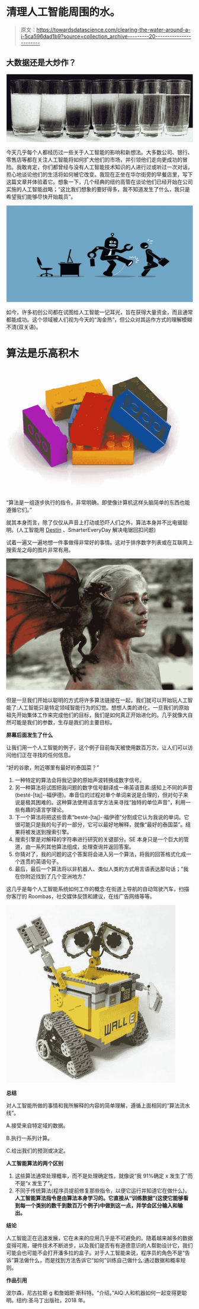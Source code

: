 # 清理人工智能周围的水。

> 原文：<https://towardsdatascience.com/clearing-the-water-around-a-i-5ca596dad1b9?source=collection_archive---------20----------------------->

## 大数据还是大炒作？

![](img/b40661f1532c8079dc467174b0823a33.png)

今天几乎每个人都经历过一些关于人工智能的影响和新想法。大多数公司、银行、零售店等都在关注人工智能将如何扩大他们的市场，并引领他们走向更成功的冒险。我敢肯定，你们都曾经与没有人工智能技术知识的人进行过或听过一次对话，担心地谈论他们的生活将如何被它改变。我现在正坐在华尔街旁的早餐店里，写下这篇文章并体验着它。想象一下，几个经典的纽约高管在谈论他们已经开始在公司实施的人工智能战略；“这比我们想象的要好得多，我不知道发生了什么，我只是希望我们能够尽快开始裁员”。

![](img/81b85f376c77fea36b8a1350165ce239.png)

如今，许多初创公司都在试图给人工智能一记耳光，旨在获得大量资金，而且通常都能成功。这个领域被人们视为今天的“淘金热”，但公众对其运作方式的理解模糊不清(双关语)。

# 算法是乐高积木

![](img/3746748430037574adb1d8ca61ab7dde.png)

“算法是一组逐步执行的指令，非常明确，即使像计算机这样头脑简单的东西也能遵循它们。”

就其本身而言，除了仅仅从声音上打动或恐吓人们之外，算法本身并不比电锯聪明。(人工智能用 [Destin](https://www.youtube.com/watch?time_continue=2&v=OdW7vhYYSdM) 、SmarterEveryDay 解决电锯回扣问题)

试着一遍又一遍地想一件事做得非常好的事情。这对于排序数字列表或在互联网上搜索龙之母的图片非常有用。

![](img/e9a5d2cbf9285d33d7e246054f128c67.png)

但是一旦我们开始以聪明的方式将许多算法链接在一起，我们就可以开始玩人工智能了:人工智能只是特定领域智能行为的幻觉。想想人类的进化，一旦我们的原始祖先开始集体工作来完成他们的目标，我们是如何真正开始进化的。几乎就像大自然可能是我们的参数，生存是我们的主要目标。

**屏幕后面发生了什么**

让我们用一个人工智能的例子，这个例子目前每天被使用数百万次，让人们可以访问他们正在寻找的任何信息。

“好的谷歌，附近哪里有最好的泰国菜？”

1.  一种特定的算法会将我记录的原始声波转换成数字信号。
2.  另一种算法将试图把我问题的数字信号翻译成一串英语音素:感知上不同的声音(besté-[taį]-·福伊德)。串音位的过程对单个单词来说是合理的，但对句子来说是极其困难的。这种算法使用语言学方法来寻找“独特的单位声音”，利用一些有趣的语言学理论。
3.  下一个算法将把这些音素“besté-[taį]-·福伊德”分割成它认为我说的单词。它很可能只是我的句子的一部分，它可以最好地解释，就像“最好的泰国菜”。结果将被发送到搜索引擎。
4.  搜索引擎是对解释的字符串进行研究的关键部分。SE 本身只是一个巨大的管道，由一系列其他算法组成，处理查询并返回答案。
5.  你猜对了，我的问题的这个答案将会进入另一个算法，将我的回答格式化成一个连贯的英语句子。
6.  最后，最后一个算法将以非机器人、类似人类的方式用言语表达那句话；"我在你附近找到了几个亚洲地方."

这几乎是每个人工智能系统如何工作的概念:在街道上导航的自动驾驶汽车，扫描你客厅的 Roombas，社交媒体反馈和建议，在线广告网络等等。

![](img/eef6c3175ba7b45f166e8851d0bd7fe4.png)

**总结**

对人工智能所做的事情和我所解释的内容的简单理解，遵循上面相同的“算法流水线”。

A.接受来自特定域的数据。

B.执行一系列计算。

C.给出我们的预测或决定。

**人工智能算法的两个区别**

1.  这些算法通常处理概率，而不是处理确定性，就像说“我 91%确定 x 发生了”而不是“x 发生了”。
2.  不同于传统算法(程序员提前修复那些指令，以便它运行并知道它在做什么)，**人工智能算法指令是由算法本身学习的。它直接从“训练数据”(这使它能够看到每一个类别的数千到数百万个例子)中做到这一点，并学会区分输入和输出。**

**结论**

人工智能正在迅速发展，它在未来的应用几乎是不可避免的。随着越来越多的数据变得可用，硬件技术不断进步，以及我们是否有有道德意识的人帮助设计它，我们可能会也可能不会打开潘多拉的盒子。对于人工智能来说，程序员的角色不是“告诉”算法做什么，而是找到方法告诉它“如何”训练自己做什么:通过数据和概率规则。

**作品引用**

波尔森，尼古拉斯 g 和詹姆斯·斯科特。“介绍。”AIQ:人和机器如何一起变得更聪明。纽约:圣马丁出版社，2018 年。